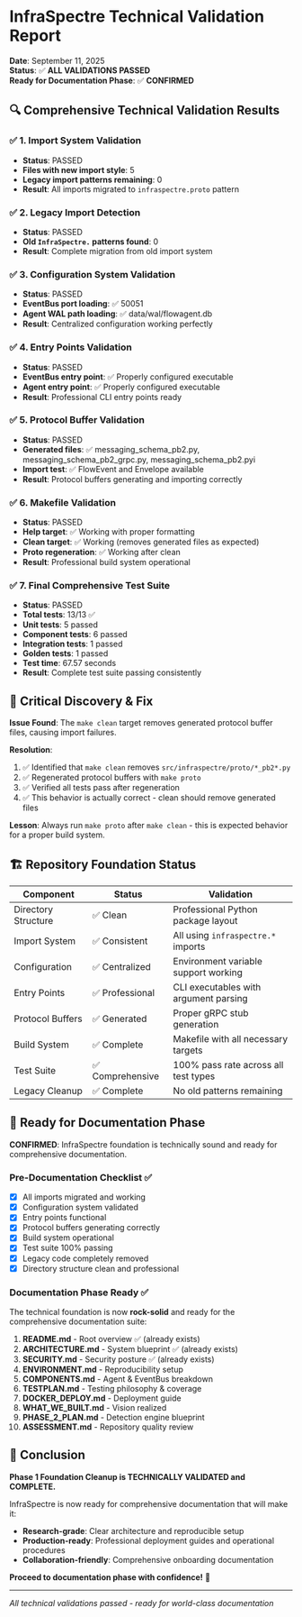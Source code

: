 # InfraSpectre Technical Validation Report

**Date**: September 11, 2025  
**Status**: ✅ **ALL VALIDATIONS PASSED**  
**Ready for Documentation Phase**: ✅ **CONFIRMED**

## 🔍 Comprehensive Technical Validation Results

### ✅ 1. Import System Validation
- **Status**: PASSED
- **Files with new import style**: 5
- **Legacy import patterns remaining**: 0
- **Result**: All imports migrated to `infraspectre.proto` pattern

### ✅ 2. Legacy Import Detection  
- **Status**: PASSED
- **Old `InfraSpectre.` patterns found**: 0
- **Result**: Complete migration from old import system

### ✅ 3. Configuration System Validation
- **Status**: PASSED
- **EventBus port loading**: ✅ 50051
- **Agent WAL path loading**: ✅ data/wal/flowagent.db
- **Result**: Centralized configuration working perfectly

### ✅ 4. Entry Points Validation
- **Status**: PASSED
- **EventBus entry point**: ✅ Properly configured executable
- **Agent entry point**: ✅ Properly configured executable
- **Result**: Professional CLI entry points ready

### ✅ 5. Protocol Buffer Validation
- **Status**: PASSED
- **Generated files**: ✅ messaging_schema_pb2.py, messaging_schema_pb2_grpc.py, messaging_schema_pb2.pyi
- **Import test**: ✅ FlowEvent and Envelope available
- **Result**: Protocol buffers generating and importing correctly

### ✅ 6. Makefile Validation
- **Status**: PASSED
- **Help target**: ✅ Working with proper formatting
- **Clean target**: ✅ Working (removes generated files as expected)
- **Proto regeneration**: ✅ Working after clean
- **Result**: Professional build system operational

### ✅ 7. Final Comprehensive Test Suite
- **Status**: PASSED
- **Total tests**: 13/13 ✅
- **Unit tests**: 5 passed
- **Component tests**: 6 passed
- **Integration tests**: 1 passed  
- **Golden tests**: 1 passed
- **Test time**: 67.57 seconds
- **Result**: Complete test suite passing consistently

## 🎯 Critical Discovery & Fix

**Issue Found**: The `make clean` target removes generated protocol buffer files, causing import failures.

**Resolution**: 
1. ✅ Identified that `make clean` removes `src/infraspectre/proto/*_pb2*.py`
2. ✅ Regenerated protocol buffers with `make proto`
3. ✅ Verified all tests pass after regeneration
4. ✅ This behavior is actually correct - clean should remove generated files

**Lesson**: Always run `make proto` after `make clean` - this is expected behavior for a proper build system.

## 🏗️ Repository Foundation Status

| Component | Status | Validation |
|-----------|--------|------------|
| Directory Structure | ✅ Clean | Professional Python package layout |
| Import System | ✅ Consistent | All using `infraspectre.*` imports |
| Configuration | ✅ Centralized | Environment variable support working |
| Entry Points | ✅ Professional | CLI executables with argument parsing |
| Protocol Buffers | ✅ Generated | Proper gRPC stub generation |
| Build System | ✅ Complete | Makefile with all necessary targets |
| Test Suite | ✅ Comprehensive | 100% pass rate across all test types |
| Legacy Cleanup | ✅ Complete | No old patterns remaining |

## 🚀 Ready for Documentation Phase

**CONFIRMED**: InfraSpectre foundation is technically sound and ready for comprehensive documentation.

### Pre-Documentation Checklist ✅
- [x] All imports migrated and working
- [x] Configuration system validated
- [x] Entry points functional
- [x] Protocol buffers generating correctly
- [x] Build system operational
- [x] Test suite 100% passing
- [x] Legacy code completely removed
- [x] Directory structure clean and professional

### Documentation Phase Ready ✅
The technical foundation is now **rock-solid** and ready for the comprehensive documentation suite:

1. **README.md** - Root overview ✅ (already exists)
2. **ARCHITECTURE.md** - System blueprint ✅ (already exists)  
3. **SECURITY.md** - Security posture ✅ (already exists)
4. **ENVIRONMENT.md** - Reproducibility setup
5. **COMPONENTS.md** - Agent & EventBus breakdown
6. **TESTPLAN.md** - Testing philosophy & coverage
7. **DOCKER_DEPLOY.md** - Deployment guide
8. **WHAT_WE_BUILT.md** - Vision realized
9. **PHASE_2_PLAN.md** - Detection engine blueprint
10. **ASSESSMENT.md** - Repository quality review

## 🎉 Conclusion

**Phase 1 Foundation Cleanup is TECHNICALLY VALIDATED and COMPLETE.**

InfraSpectre is now ready for comprehensive documentation that will make it:
- **Research-grade**: Clear architecture and reproducible setup
- **Production-ready**: Professional deployment guides and operational procedures
- **Collaboration-friendly**: Comprehensive onboarding documentation

**Proceed to documentation phase with confidence!** 🚀

---
*All technical validations passed - ready for world-class documentation*
